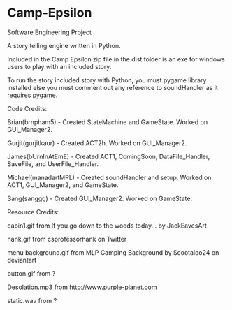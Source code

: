 # Camp-Epsilon
Software Engineering Project

A story telling engine written in Python.

Included in the Camp Epsilon zip file in the dist folder is an exe for windows users to play with an included story.

To run the story included story with Python, you must pygame library installed else you must comment out any reference to 
soundHandler as it requires pygame.

Code Credits:

Brian(brnpham5) - Created StateMachine and GameState. Worked on GUI_Manager2.

Gurjit(gurjitkaur) - Created ACT2h. Worked on GUI_Manager2.

James(bUrnInAtEmE) - Created ACT1, ComingSoon, DataFile_Handler, SaveFile, and UserFile_Handler.

Michael(manadartMPL) - Created soundHandler and setup. Worked on ACT1, GUI_Manager2, and GameState.

Sang(sanggg) - Created GUI_Manager2. Worked on GameState.


Resource Credits:

cabin1.gif from If you go down to the woods today... by JackEavesArt

hank.gif from csprofessorhank on Twitter

menu background.gif from MLP Camping Background by Scootaloo24 on deviantart

button.gif from ?

Desolation.mp3 from http://www.purple-planet.com

static.wav from ?
